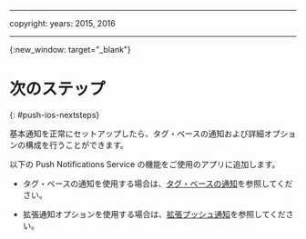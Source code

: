 
---

copyright:
 years: 2015, 2016

---

{:new_window: target="_blank"}
# 次のステップ

{: #push-ios-nextsteps}

基本通知を正常にセットアップしたら、タグ・ベースの通知および詳細オプションの構成を行うことができます。

以下の Push Notifications Service の機能をご使用のアプリに追加します。



-  タグ・ベースの通知を使用する場合は、[タグ・ベースの通知](t_push_tagsmain.md)を参照してください。

-  拡張通知オプションを使用する場合は、[拡張プッシュ通知](t_advance_notifications.md)を参照してください。
